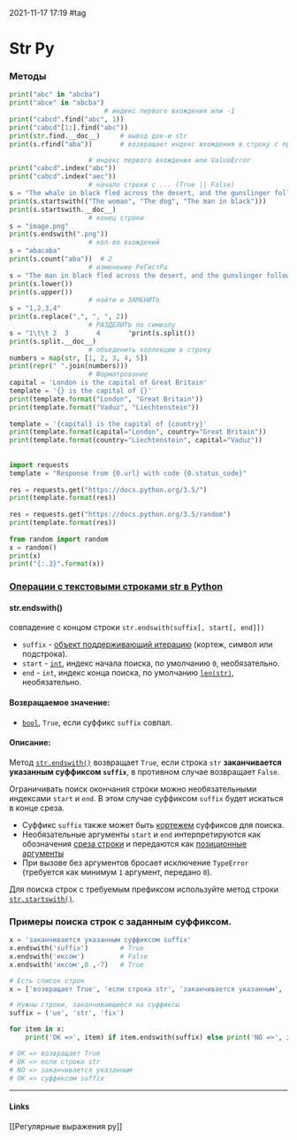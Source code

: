 2021-11-17 17:19
#tag
# Str Py
### Методы
```py
print("abc" in "abcba")  
print("abce" in "abcba")  
						# индекс первого вхождения или -1  
print("cabcd".find("abc", 1))  
print("cabcd"[1:].find("abc"))  
print(str.find.__doc__)		# вывод док-и str
print(s.rfind("aba"))  		# возвращает индекс вхождения в строку с права

					# индекс первого вхождения или ValueError  
print("cabcd".index("abc"))  
print("cabcd".index("aec"))  
					# начало строки с ... (True || False)  
s = "The whale in black fled across the desert, and the gunslinger followed"  
print(s.startswith(("The woman", "The dog", "The man in black")))  
print(s.startswith.__doc__)  
  					# конец строки
s = "image.png"  
print(s.endswith(".png"))  
  					# кол-во вхождений
s = "abacaba"  
print(s.count("aba"))  # 2
  					# изменение РеГистРа
s = "The man in black fled across the desert, and the gunslinger followed"  
print(s.lower())  
print(s.upper())  
					# найти и ЗАМЕНИТЬ  
s = "1,2,3,4"  
print(s.replace(",", ", ", 2))  
					# РАЗДЕЛИТЬ по символу  
s = "1\t\t 2  3       4       "print(s.split())  
print(s.split.__doc__)  
					# объеденить коллекцию в строку  
numbers = map(str, [1, 2, 3, 4, 5])  
print(repr(" ".join(numbers)))  
  					# Форматрование
capital = 'London is the capital of Great Britain'  
template = '{} is the capital of {}'  
print(template.format("London", "Great Britain"))  
print(template.format("Vaduz", "Liechtenstein"))  
  
template = '{capital} is the capital of {country}'  
print(template.format(capital="London", country="Great Britain"))  
print(template.format(country="Liechtenstein", capital="Vaduz"))  
  
  
import requests  
template = "Response from {0.url} with code {0.status_code}"  
  
res = requests.get("https://docs.python.org/3.5/")  
print(template.format(res))  
  
res = requests.get("https://docs.python.org/3.5/random")  
print(template.format(res))  
  
from random import random  
x = random()  
print(x)  
print("{:.3}".format(x))
```
### [Операции с текстовыми строками str в Python](https://docs-python.ru/tutorial/operatsii-tekstovymi-strokami-str-python/)
#### str.endswith()
совпадение с концом строки `str.endswith(suffix[, start[, end]])`
-   `suffix` - [объект поддерживающий итерацию](https://docs-python.ru/tutorial/osnovnye-vstroennye-tipy-python/tip-dannyh-iterator-iterator/ "Тип данных Iterator (итератор).") (кортеж, символ или подстрока).
-   `start` - [`int`](https://docs-python.ru/tutorial/osnovnye-vstroennye-tipy-python/tip-dannyh-int-tselye-chisla/ "Тип данных int, целые числа"), индекс начала поиска, по умолчанию `0`, необязательно.
-   `end` - `int`, индекс конца поиска, по умолчанию [`len(str)`](https://docs-python.ru/tutorial/vstroennye-funktsii-interpretatora-python/funktsija-len/ "Функция len() в Python, считает количество элементов."), необязательно.

#### Возвращаемое значение:

-   [`bool`](https://docs-python.ru/tutorial/osnovnye-vstroennye-tipy-python/bool-logicheskij-tip-dannyh/ "bool, логический тип данных."), `True`, если суффикс `suffix` совпал.

#### Описание:

Метод [`str.endswith()`](https://docs-python.ru/tutorial/operatsii-tekstovymi-strokami-str-python/metod-str-endswith/ "Метод str.endswith() в Python, совпадение с концом строки.") возвращает `True`, если строка `str` **заканчивается указанным суффиксом `suffix`**, в противном случае возвращает `False`.

Ограничивать поиск окончания строки можно необязательными индексами `start` и `end`. В этом случае суффиксом `suffix` будет искаться в конце среза.

-   Суффикс `suffix` также может быть [кортежем](https://docs-python.ru/tutorial/osnovnye-vstroennye-tipy-python/tip-dannyh-tuple-kortezh/ "Тип данных tuple, кортеж") суффиксов для поиска.
-   Необязательные аргументы `start` и `end` интерпретируются как обозначения [среза строки](https://docs-python.ru/tutorial/obschie-operatsii-posledovatelnostjami-list-tuple-str-python/izvlechenie-sreza-sequence-posledovatelnosti/ "Получение среза sequence[i:j] в Python.") и передаются как [позиционные аргументы](https://docs-python.ru/tutorial/opredelenie-funktsij-python/varianty-peredachi-argumentov-funktsiju/ "Варианты передачи аргументов в функцию Python.")
-   При вызове без аргументов бросает исключение `TypeError` (требуется как минимум `1` аргумент, передано `0`).

Для поиска строк с требуемым префиксом используйте метод строки [`str.startswith()`](https://docs-python.ru/tutorial/operatsii-tekstovymi-strokami-str-python/metod-str-startswith/ "Метод str.startswith() в Python, совпадение с началом строки.").

### Примеры поиска строк с заданным суффиксом.
```py
x = 'заканчивается указанным суффиксом suffix'
x.endswith('suffix')		# True
x.endswith('иксом')			# False
x.endswith('иксом',0 ,-7)	# True

# Есть список строк
x = ['возвращает True', 'если строка str', 'заканчивается указанным', 'суффиксом suffix']

# Нужны строки, заканчивающиеся на суффиксы
suffix = ('ue', 'str', 'fix')

for item in x:
    print('OK =>', item) if item.endswith(suffix) else print('NO =>', item)

# OK => возвращает True
# OK => если строка str
# NO => заканчивается указанным
# OK => суффиксом suffix

```
_____________
#### Links
[[Регулярные выражения py]]
